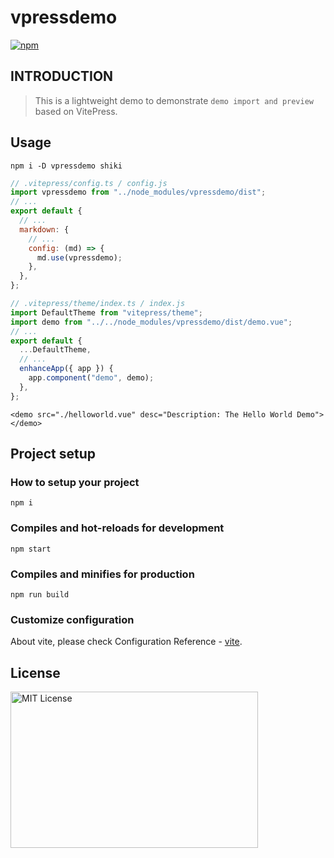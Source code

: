 # vpressdemo

[![npm](https://img.shields.io/npm/v/vpressdemo)](https://www.npmjs.com/package/vpressdemo)

## INTRODUCTION

> This is a lightweight demo to demonstrate `demo import and preview` based on VitePress.

## Usage

```
npm i -D vpressdemo shiki
```

```js
// .vitepress/config.ts / config.js
import vpressdemo from "../node_modules/vpressdemo/dist";
// ...
export default {
  // ...
  markdown: {
    // ...
    config: (md) => {
      md.use(vpressdemo);
    },
  },
};
```

```js
// .vitepress/theme/index.ts / index.js
import DefaultTheme from "vitepress/theme";
import demo from "../../node_modules/vpressdemo/dist/demo.vue";
// ...
export default {
  ...DefaultTheme,
  // ...
  enhanceApp({ app }) {
    app.component("demo", demo);
  },
};
```

```
<demo src="./helloworld.vue" desc="Description: The Hello World Demo"></demo>
```

## Project setup

### How to setup your project

```
npm i
```

### Compiles and hot-reloads for development

```
npm start
```

### Compiles and minifies for production

```
npm run build
```

### Customize configuration

About vite, please check Configuration Reference - [vite](https://vitejs.dev/config/).

## License

<img src="https://nikoni.top/images/niko-mit.png" alt="MIT License" width="396" height="250"/>